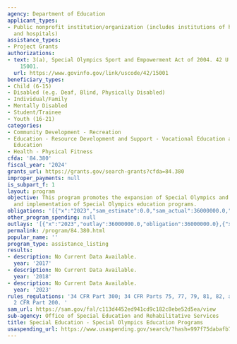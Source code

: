 ```yaml
---
agency: Department of Education
applicant_types:
- Public nonprofit institution/organization (includes institutions of higher education
  and hospitals)
assistance_types:
- Project Grants
authorizations:
- text: 3(a), Special Olympics Sport and Empowerment Act of 2004. 42 U.S.C. &sect;
    15001.
  url: https://www.govinfo.gov/link/uscode/42/15001
beneficiary_types:
- Child (6-15)
- Disabled (e.g. Deaf, Blind, Physically Disabled)
- Individual/Family
- Mentally Disabled
- Student/Trainee
- Youth (16-21)
categories:
- Community Development - Recreation
- Education - Resource Development and Support - Vocational Education and Handicapped
  Education
- Health - Physical Fitness
cfda: '84.380'
fiscal_year: '2024'
grants_url: https://grants.gov/search-grants?cfda=84.380
improper_payments: null
is_subpart_f: 1
layout: program
objective: This program promotes the expansion of Special Olympics and the design
  and implementation of Special Olympics education programs.
obligations: '[{"x":"2023","sam_estimate":0.0,"sam_actual":36000000.0,"usa_spending_actual":36000000.0},{"x":"2024","sam_estimate":0.0,"sam_actual":36000000.0,"usa_spending_actual":36000000.0},{"x":"2025","sam_estimate":0.0,"sam_actual":36000000.0,"usa_spending_actual":0.0}]'
other_program_spending: null
outlays: '[{"x":"2023","outlay":36000000.0,"obligation":36000000.0},{"x":"2024","outlay":23664598.67,"obligation":36000000.0},{"x":"2025","outlay":0.0,"obligation":0.0}]'
permalink: /program/84.380.html
popular_name: ''
program_type: assistance_listing
results:
- description: No Current Data Available.
  year: '2017'
- description: No Current Data Available.
  year: '2018'
- description: No Current Data Available.
  year: '2023'
rules_regulations: '34 CFR Part 300; 34 CFR Parts 75, 77, 79, 81, 82, and 86; and
  2 CFR Part 200. '
sam_url: https://sam.gov/fal/c113d4452ed941cd9c182c8ebe52d5ea/view
sub-agency: Office of Special Education and Rehabilitative Services
title: Special Education - Special Olympics Education Programs
usaspending_url: https://www.usaspending.gov/search/?hash=997f75dabafb79d36d439774daeb32d0
---
```

